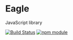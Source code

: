 # Eagle

JavaScript library

[![Build Status](https://travis-ci.org/Iecy/eagle.svg?branch=master)](https://travis-ci.org/github/Iecy/eagle)
[![npm module](https://badge.fury.io/js/%40intelligenteagle%2Feagle.svg)](https://badge.fury.io/js/%40intelligenteagle%2Feagle)
